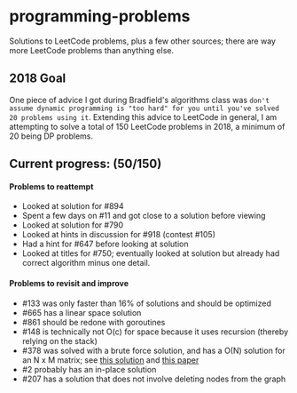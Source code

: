 # programming-problems
Solutions to LeetCode problems, plus a few other sources; there are way more LeetCode problems than anything else.

## 2018 Goal
One piece of advice I got during Bradfield's algorithms class was `don't assume dynamic programming is "too hard" for you until you've solved 20 problems using it`. Extending this advice to LeetCode in general, I am attempting to solve a total of 150 LeetCode problems in 2018, a minimum of 20 being DP problems.

## Current progress: (50/150)
#### Problems to reattempt
  - Looked at solution for #894
  - Spent a few days on #11 and got close to a solution before viewing
  - Looked at solution for #790
  - Looked at hints in discussion for #918 (contest #105)
  - Had a hint for #647 before looking at solution
  - Looked at titles for #750; eventually looked at solution but already had correct algorithm minus one detail.
#### Problems to revisit and improve
  - #133 was only faster than 16% of solutions and should be optimized
  - #665 has a linear space solution
  - #861 should be redone with goroutines
  - #148 is technically not O(c) for space because it uses recursion (thereby relying on the stack)
  - #378 was solved with a brute force solution, and has a O(N) solution for an N x M matrix; see [this solution](https://leetcode.com/problems/kth-smallest-element-in-a-sorted-matrix/discuss/85170/O(n)-from-paper.-Yes-O(rows).) and [this paper](http://www.cse.yorku.ca/~andy/pubs/X+Y.pdf)
  - #2 probably has an in-place solution
  - #207 has a solution that does not involve deleting nodes from the graph

